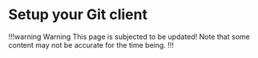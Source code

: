# Setup your Git client

!!!warning Warning
This page is subjected to be updated! Note that some content may not be accurate for the time being.
!!!
